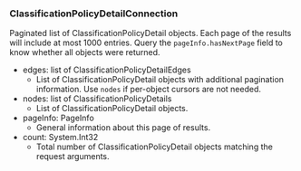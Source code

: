 ### ClassificationPolicyDetailConnection
Paginated list of ClassificationPolicyDetail objects. Each page of the results will include at most 1000 entries. Query the `pageInfo.hasNextPage` field to know whether all objects were returned.

- edges: list of ClassificationPolicyDetailEdges
  - List of ClassificationPolicyDetail objects with additional pagination information. Use `nodes` if per-object cursors are not needed.
- nodes: list of ClassificationPolicyDetails
  - List of ClassificationPolicyDetail objects.
- pageInfo: PageInfo
  - General information about this page of results.
- count: System.Int32
  - Total number of ClassificationPolicyDetail objects matching the request arguments.
